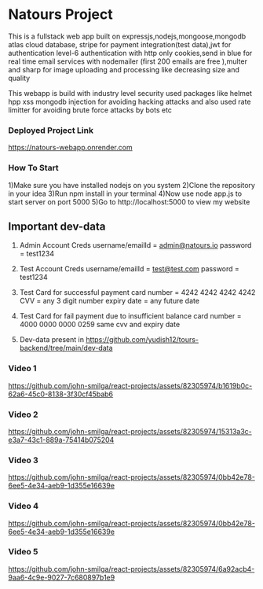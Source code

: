 # Natours Project

This is a fullstack web app built on expressjs,nodejs,mongoose,mongodb atlas cloud database, stripe for payment integration(test data),jwt for authentication level-6 authentication with http only cookies,send in blue for real time email services with nodemailer
(first 200 emails are free ),multer and sharp for image uploading and processing like decreasing size and quality

This webapp is build with industry level security used packages like helmet hpp xss mongodb injection for avoiding hacking attacks and also used rate limitter for avoiding brute force attacks by bots etc

### Deployed Project Link

https://natours-webapp.onrender.com

### How To Start

1)Make sure you have installed nodejs on you system
2)Clone the repository in your idea
3)Run npm install in your terminal
4)Now use node app.js to start server on port 5000
5)Go to http://localhost:5000 to view my website

## Important dev-data

1. Admin Account Creds
   username/emailId = admin@natours.io
   password = test1234

2. Test Account Creds
   username/emailId = test@test.com
   password = test1234

3. Test Card for successful payment
   card number = 4242 4242 4242 4242
   CVV = any 3 digit number
   expiry date = any future date
4. Test Card for fail payment due to insufficient balance
   card number = 4000 0000 0000 0259
   same cvv and expiry date

5. Dev-data present in https://github.com/yudish12/tours-backend/tree/main/dev-data

### Video 1

https://github.com/john-smilga/react-projects/assets/82305974/b1619b0c-62a6-45c0-8138-3f30cf45bab6

### Video 2

https://github.com/john-smilga/react-projects/assets/82305974/15313a3c-e3a7-43c1-889a-75414b075204

### Video 3

https://github.com/john-smilga/react-projects/assets/82305974/0bb42e78-6ee5-4e34-aeb9-1d355e16639e

### Video 4

https://github.com/john-smilga/react-projects/assets/82305974/0bb42e78-6ee5-4e34-aeb9-1d355e16639e

### Video 5

https://github.com/john-smilga/react-projects/assets/82305974/6a92acb4-9aa6-4c9e-9027-7c680897b1e9
